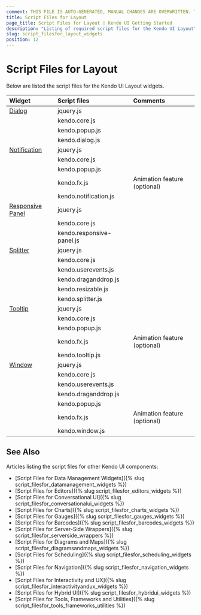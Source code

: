 ```yaml
---
comment: THIS FILE IS AUTO-GENERATED, MANUAL CHANGES ARE OVERWRITTEN. TO UPDATE THE CONTENT, UPDATE COMPONENT DEPENDENCIES AND RUN `rake js_dependencies`.
title: Script Files for Layout
page_title: Script Files for Layout | Kendo UI Getting Started
description: "Listing of required script files for the Kendo UI Layout"
slug: script_filesfor_layout_widgets
position: 12
---
```


# Script Files for Layout

Below are listed the script files for the Kendo UI Layout widgets.&nbsp;&nbsp;

| Widget | Script files | Comments |
| :---   | :---         | :---     |
| [Dialog](http://demos.telerik.com/kendo-ui/dialog/index) | jquery.js | |
| | kendo.core.js | |
| | kendo.popup.js | |
| | kendo.dialog.js | |
| [Notification](http://demos.telerik.com/kendo-ui/notification/index) | jquery.js | |
| | kendo.core.js | |
| | kendo.popup.js | |
| | kendo.fx.js | Animation feature (optional) |
| | kendo.notification.js | |
| [Responsive Panel](http://demos.telerik.com/kendo-ui/responsive-panel/index) | jquery.js | |
| | kendo.core.js | |
| | kendo.responsive-panel.js | |
| [Splitter](http://demos.telerik.com/kendo-ui/splitter/index) | jquery.js | |
| | kendo.core.js | |
| | kendo.userevents.js | |
| | kendo.draganddrop.js | |
| | kendo.resizable.js | |
| | kendo.splitter.js | |
| [Tooltip](http://demos.telerik.com/kendo-ui/tooltip/index) | jquery.js | |
| | kendo.core.js | |
| | kendo.popup.js | |
| | kendo.fx.js | Animation feature (optional) |
| | kendo.tooltip.js | |
| [Window](http://demos.telerik.com/kendo-ui/window/index) | jquery.js | |
| | kendo.core.js | |
| | kendo.userevents.js | |
| | kendo.draganddrop.js | |
| | kendo.popup.js | |
| | kendo.fx.js | Animation feature (optional) |
| | kendo.window.js | |

## See Also

Articles listing the script files for other Kendo UI components:

+ [Script Files for Data Management Widgets]({% slug script_filesfor_datamanagement_widgets %})
+ [Script Files for Editors]({% slug script_filesfor_editors_widgets %})
+ [Script Files for Conversational UI]({% slug script_filesfor_conversationalui_widgets %})
+ [Script Files for Charts]({% slug script_filesfor_charts_widgets %})
+ [Script Files for Gauges]({% slug script_filesfor_gauges_widgets %})
+ [Script Files for Barcodes]({% slug script_filesfor_barcodes_widgets %})
+ [Script Files for Server-Side Wrappers]({% slug script_filesfor_serverside_wrappers %})
+ [Script Files for Diagrams and Maps]({% slug script_filesfor_diagramsandmaps_widgets %})
+ [Script Files for Scheduling]({% slug script_filesfor_scheduling_widgets %})
+ [Script Files for Navigation]({% slug script_filesfor_navigation_widgets %})
+ [Script Files for Interactivity and UX]({% slug script_filesfor_interactivityandux_widgets %})
+ [Script Files for Hybrid UI]({% slug script_filesfor_hybridui_widgets %})
+ [Script Files for Tools, Frameworks and Utilities]({% slug script_filesfor_tools_frameworks_utilities %})
